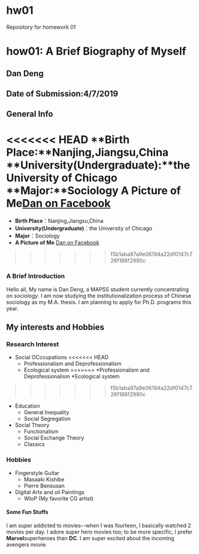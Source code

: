 # hw01
Repository for homework 01

# how01: A Brief Biography of Myself

## Dan Deng

## Date of Submission:4/7/2019

## General Info
<<<<<<< HEAD
**Birth Place:**Nanjing,Jiangsu,China
**University(Undergraduate):**the University of Chicago
**Major:**Sociology
**A Picture of Me**[Dan on Facebook](file:///D:/10429445_1385364995089491_8720378821134883041_n.jpg)
=======
   * **Birth Place**：Nanjing,Jiangsu,China
   * **University(Undergraduate)**：the University of Chicago
   *  **Major**：Sociology
   *  **A Picture of Me**
[Dan on Facebook](https://www.facebook.com/photo.php?fbid=1385364995089491&set=t.100008480118236&type=3&theater)
>>>>>>> f5b1aba97a9e06194a22df0147c726f186f2990c

### A Brief Introduction
Hello all, My name is Dan Deng, a MAPSS student currently concentrating on _sociology_. I am now studying the institutionalization process of Chinese sociology as my M.A. thesis. I am planning to apply for Ph.D. programs this year.

## My interests and Hobbies
### Research Interest
* Social OCccupations
<<<<<<< HEAD
    * Professionalism and Deprofessionalism
    * Ecological system
=======
    *Professionalism and Deprofessionalism
    *Ecological system
>>>>>>> f5b1aba97a9e06194a22df0147c726f186f2990c
* Education
    * General Inequality
    * Social Segregation
* Social Theory
    * Functionalism
    * Social Exchange Theory
    * Classics
### Hobbies
* Fingerstyle Guitar
    * Masaaki Kishibe
    * Pierre Bensusan
* Digital Arts and oil Paintings
    * WloP (My favorite CG artist)

#### Some Fun Stuffs
I am super addicted to movies--when I was fourteen, I basically watched 2 movies per day. I adore super hero movies too; to be more specific, I prefer **Marvel**superheroes than **DC**. I am super excited about the incoming avengers movie.
